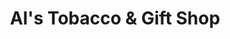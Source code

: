 ---
title: "Al's Tobacco & Gift Shop"
url: /mount-pocono/als-tobacco-and-gift-shop/
shop: tobacco
---